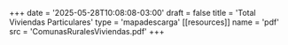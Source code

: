 +++
date = '2025-05-28T10:08:08-03:00'
draft = false
title = 'Total Viviendas Particulares'
type = 'mapadescarga'
[[resources]]
name = 'pdf'
src = 'ComunasRuralesViviendas.pdf'
+++
